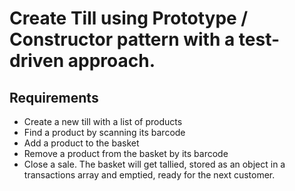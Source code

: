 # Create Till using Prototype / Constructor pattern with a test-driven approach.

## Requirements
- Create a new till with a list of products
- Find a product by scanning its barcode
- Add a product to the basket
- Remove a product from the basket by its barcode
- Close a sale. The basket will get tallied, stored as an object in a transactions array and emptied, ready for the next customer.

